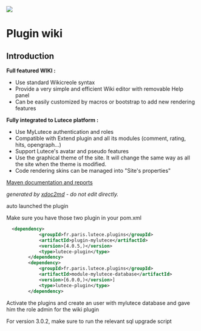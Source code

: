 ![](https://dev.lutece.paris.fr/jenkins/buildStatus/icon?job=collab-plugin-wiki-deploy)
# Plugin wiki

## Introduction

 **Full featured WIKI :** 


 
* Use standard Wikicreole syntax
* Provide a very simple and efficient Wiki editor with removable Help panel
* Can be easily customized by macros or bootstrap to add new rendering features


 **Fully integrated to Lutece platform :** 


 
* Use MyLutece authentication and roles
* Compatible with Extend plugin and all its modules (comment, rating, hits, opengraph...)
* Support Lutece's avatar and pseudo features
* Use the graphical theme of the site. It will change the same way as all the site when the theme is modified.
* Code rendering skins can be managed into "Site's properties"



[Maven documentation and reports](https://dev.lutece.paris.fr/plugins/plugin-wiki/)



 *generated by [xdoc2md](https://github.com/lutece-platform/tools-maven-xdoc2md-plugin) - do not edit directly.*
 

auto launched the plugin

Make sure you have those two plugin in your pom.xml

```xml
  <dependency>
            <groupId>fr.paris.lutece.plugins</groupId>
            <artifactId>plugin-mylutece</artifactId>
            <version>[4.0.5,)</version>
            <type>lutece-plugin</type>
        </dependency>
        <dependency>
            <groupId>fr.paris.lutece.plugins</groupId>
            <artifactId>module-mylutece-database</artifactId>
            <version>[6.0.0,)</version>]
            <type>lutece-plugin</type>
        </dependency>
```

Activate the plugins and create an user with mylutece database and gave him the role admin for the wiki plugin

For version 3.0.2, make sure to run the relevant sql upgrade script 

